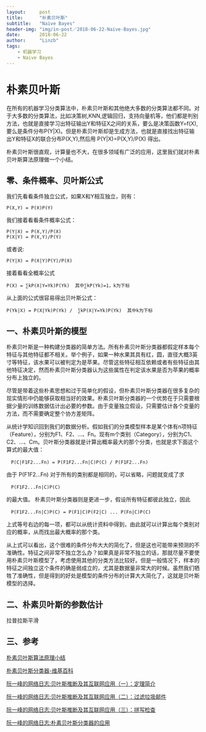 ```yaml
---
layout:     post
title:      "朴素贝叶斯"
subtitle:   "Naive Bayes"
header-img: "img/in-post／2018-06-22-Naive-Bayes.jpg"
date:       2018-06-22
author:     "Linzb"
tags:
    - 机器学习
    - Naive Bayes
---
```

# 朴素贝叶斯
在所有的机器学习分类算法中，朴素贝叶斯和其他绝大多数的分类算法都不同。对于大多数的分类算法，比如决策树,KNN,逻辑回归，支持向量机等，他们都是判别方法，也就是直接学习出特征输出Y和特征X之间的关系，要么是决策函数Y=f(X),要么是条件分布P(Y|X)。但是朴素贝叶斯却是生成方法，也就是直接找出特征输出Y和特征X的联合分布P(X,Y),然后用 P(Y|X)=P(X,Y)/P(X) 得出。

朴素贝叶斯很直观，计算量也不大，在很多领域有广泛的应用，这里我们就对朴素贝叶斯算法原理做一个小结。
## 零、条件概率、贝叶斯公式
我们先看看条件独立公式，如果X和Y相互独立，则有：
```
P(X,Y) = P(X)P(Y)
```
我们接着看看条件概率公式：
```
P(Y|X) = P(X,Y)/P(X)
P(X|Y) = P(X,Y)/P(Y)
```
或者说:
```
P(Y|X) = P(X|Y)P(Y)/P(X)
```
接着看看全概率公式
```
P(X) = ∑kP(X|Y=Yk)P(Yk)  其中∑kP(Yk)=1，k为下标
```
从上面的公式很容易得出贝叶斯公式：
```
P(Yk|X) = P(X|Yk)P(Yk) /  ∑kP(X|Y=Yk)P(Yk)  其中k为下标
```


##  一、朴素贝叶斯的模型
朴素贝叶斯是一种构建分类器的简单方法。所有朴素贝叶斯分类器都假定样本每个特征与其他特征都不相关。举个例子，如果一种水果其具有红，圆，直径大概3英寸等特征，该水果可以被判定为是苹果。尽管这些特征相互依赖或者有些特征由其他特征决定，然而朴素贝叶斯分类器认为这些属性在判定该水果是否为苹果的概率分布上独立的。

尽管是带着这些朴素思想和过于简单化的假设，但朴素贝叶斯分类器在很多复杂的现实情形中仍能够获取相当好的效果。朴素贝叶斯分类器的一个优势在于只需要根据少量的训练数据估计出必要的参数。由于变量独立假设，只需要估计各个变量的方法，而不需要确定整个协方差矩阵。


从统计学知识回到我们的数据分析。假如我们的分类模型样本是某个体有n项特征（Feature），分别为F1、F2、...、Fn。现有m个类别（Category），分别为C1、C2、...、Cm。贝叶斯分类器就是计算出概率最大的那个分类，也就是求下面这个算式的最大值：
```
　P(C|F1F2...Fn) = P(F1F2...Fn|C)P(C) / P(F1F2...Fn)
```
由于 P(F1F2...Fn) 对于所有的类别都是相同的，可以省略，问题就变成了求
```
　P(F1F2...Fn|C)P(C)
```
的最大值。
朴素贝叶斯分类器则是更进一步，假设所有特征都彼此独立，因此
```
　P(F1F2...Fn|C)P(C) = P(F1|C)P(F2|C) ... P(Fn|C)P(C)
```
上式等号右边的每一项，都可以从统计资料中得到，由此就可以计算出每个类别对应的概率，从而找出最大概率的那个类。

从上式可以看出，这个很难的条件分布大大的简化了，但是这也可能带来预测的不准确性。特征之间非常不独立怎么办？如果真是非常不独立的话，那就尽量不要使用朴素贝叶斯模型了，考虑使用其他的分类方法比较好。但是一般情况下，样本的特征之间独立这个条件的确是弱成立的，尤其是数据量非常大的时候。虽然我们牺牲了准确性，但是得到的好处是模型的条件分布的计算大大简化了，这就是贝叶斯模型的选择。




## 二、朴素贝叶斯的参数估计
拉普拉斯平滑


## 三、参考

[朴素贝叶斯算法原理小结](http://www.cnblogs.com/pinard/p/6069267.html)

[朴素贝叶斯分类器-维基百科](https://zh.wikipedia.org/wiki/朴素贝叶斯分类器)

[阮一峰的网络日志:贝叶斯推断及其互联网应用（一）：定理简介](http://www.ruanyifeng.com/blog/2011/08/bayesian_inference_part_one.html)

[阮一峰的网络日志:贝叶斯推断及其互联网应用（二）：过滤垃圾邮件](http://www.ruanyifeng.com/blog/2011/08/bayesian_inference_part_two.html)

[阮一峰的网络日志:贝叶斯推断及其互联网应用（三）：拼写检查](http://www.ruanyifeng.com/blog/2012/10/spelling_corrector.html)

[阮一峰的网络日志:朴素贝叶斯分类器的应用](http://www.ruanyifeng.com/blog/2013/12/naive_bayes_classifier.html)
